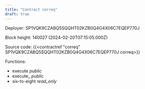 ```yaml
---
title: "Contract correq"
draft: true
---
```

Deployer: SP1VQK9CZABQ5SQQHT02KZB0Q4G4X06C7EQEP770J


 



Block height: 140027 (2024-02-20T07:15:05.000Z)

Source code: {{<contractref "correq" SP1VQK9CZABQ5SQQHT02KZB0Q4G4X06C7EQEP770J correq>}}

Functions:

* execute _public_
* execute_ _public_
* six-to-eight _read_only_
